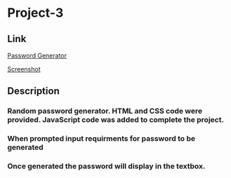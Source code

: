 # Project-3

## Link
[Password Generator](randaljohnarias.github.io/Project-3/)

[Screenshot](Screenshot.png)

## Description
### Random password generator. HTML and CSS code were provided. JavaScript code was added to complete the project.

### When prompted input requirments for password to be generated 
### Once generated the password will display in the textbox.





